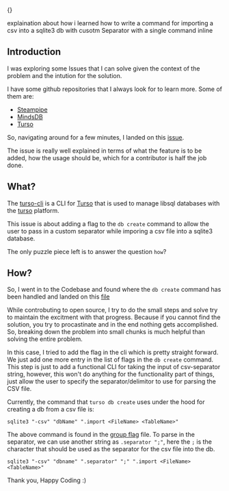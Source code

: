 {}

<p>explaination about how i learned how to write a command for importing a csv
into a sqlite3 db with cusotm Separator with a single command inline</p>
<h2>Introduction</h2>
<p>I was exploring some Issues that I can solve given the context of the problem and the intution for the solution.</p>
<p>I have some github repositories that I always look for to learn more. Some of them are:</p>
<ul>
<li><a href="https://github.com/turbot/steampipe">Steampipe</a></li>
<li><a href="https://github.com/mindsdb/mindsdb">MindsDB</a></li>
<li><a href="https://github.com/tursodatabase">Turso</a></li>
</ul>
<p>So, navigating around for a few minutes, I landed on this <a href="https://github.com/tursodatabase/turso-cli/issues/811">issue</a>.</p>
<p>The issue is really well explained in terms of what the feature is to be added, how the usage should be, which for a contributor is half the job done.</p>
<h2>What?</h2>
<p>The <a href="https://github.com/tursodatabase/turso-cli">turso-cli</a> is a CLI for <a href="https://github.com/tursodatabase/turso">Turso</a> that is used to manage libsql databases with the <a href="https://turso.tech">turso</a> platform.</p>
<p>This issue is about adding a flag to the <code>db create</code> command to allow the user to pass in a custom separator while imporing a csv file into a sqlite3 database.</p>
<p>The only puzzle piece left is to answer the question <code>how</code>?</p>
<h2>How?</h2>
<p>So, I went in to the Codebase and found where the <code>db create</code> command has been handled and landed on this <a href="https://sourcegraph.com/github.com/tursodatabase/turso-cli/-/blob/internal/cmd/db_create.go">file</a></p>
<p>While controbuting to open source, I try to do the small steps and solve try to maintain the excitment with that progress. Because if you cannot find the solution, you try to procastinate and in the end nothing gets accomplished. So, breaking down the problem into small chunks is much helpful than solving the entire problem.</p>
<p>In this case, I  tried to add the flag in the cli which is pretty straight forward. We just add one more entry in the list of flags in the <code>db create</code> command. This step is just to add a functional CLI for taking the input of csv-separator string, however, this won't do anything for the functionality part of things, just allow the user to specify the separator/delimitor to use for parsing the CSV file.</p>
<p>Currently, the command that <code>turso db create</code> uses under the hood for creating a db from a csv file is:</p>
<pre><code class="language-bash">sqlite3 &quot;-csv&quot; &quot;dbName&quot; &quot;.import &lt;FileName&gt; &lt;TableName&gt;&quot;
</code></pre>
<p>The above command is found in the <a href="https://sourcegraph.com/github.com/tursodatabase/turso-cli/-/blob/internal/cmd/group_flag.go">group flag</a> file. To parse in the separator, we can use another string as <code>.separator &quot;;&quot;</code>, here the <code>;</code> is the character that should be used as the separator for the csv file into the db.</p>
<pre><code class="language-bash">sqlite3 &quot;-csv&quot; &quot;dbname&quot; &quot;.separator&quot; &quot;;&quot; &quot;.import &lt;FileName&gt; &lt;TableName&gt;&quot;
</code></pre>
<p>Thank you, Happy Coding :)</p>

